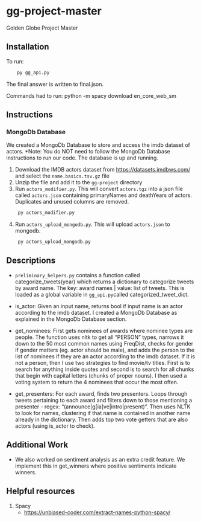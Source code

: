 # gg-project-master
Golden Globe Project Master

## Installation
To run:
```sh
    py gg_api.py
   ```
The final answer is written to final.json.

Commands had to run:
python -m spacy download en_core_web_sm

## Instructions
### MongoDb Database
We created a MongoDb Database to store and access the imdb dataset of actors. 
*Note: You do NOT need to follow the MongoDb Database instructions to run our code. The database is up and running.
1. Download the IMDB actors dataset from https://datasets.imdbws.com/ and select the `name.basics.tsv.gz` file
2. Unzip the file and add it to the `gg-project` directory
3. Run `actors_modifier.py`. This will convert `actors.tgz` into a json file called `actors.json` containing primaryNames and deathYears of actors. Duplicates and unused columns are removed.
   ```sh
    py actors_modifier.py
   ```
4. Run `actors_upload_mongodb.py`. This will upload `actors.json` to mongodb.
   ```sh
    py actors_upload_mongodb.py
   ```

## Descriptions
- `preliminary_helpers.py` contains a function called categorize_tweets(year) which returns a dictionary to categorize tweets by award name. The key: award names | value: list of tweets. This is loaded as a global variable in `gg_api.py`called categorized_tweet_dict. 

- is_actor: Given an input name, returns bool if input name is an actor according to the imdb dataset. I created a MongoDb Database as explained in the MongoDb Database section.
- get_nominees: First gets nominees of awards where nominee types are people. The function uses nltk to get all “PERSON” types, narrows it down to the 50 most common names using FreqDist, checks for gender if gender matters (eg. actor should be male), and adds the person to the list of nominees if they are an actor according to the imdb dataset. If it is not a person, then I use two strategies to find movie/tv titles. First is to search for anything inside quotes and second is to search for all chunks that begin with capital letters (chunks of proper nouns). I then used a voting system to return the 4 nominees that occur the most often.
- get_presenters:
For each award, finds two presenters. Loops through tweets pertaining to each award and filters down to those mentioning a presenter - regex: “(announce|g[ia]ve|intro|present)”. Then uses NLTK to look for names, clustering if that name is contained in another name already in the dictionary. Then adds top two vote getters that are also actors (using is_actor to check).

## Additional Work
- We also worked on sentiment analysis as an extra credit feature. We implement this in get_winners where positive sentiments indicate winners.

## Helpful resources
1. Spacy
   - https://unbiased-coder.com/extract-names-python-spacy/

